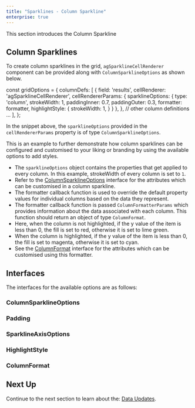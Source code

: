 ```yaml
---
title: "Sparklines - Column Sparkline"
enterprise: true
---
```


This section introduces the Column Sparkline

## Column Sparklines

To create column sparklines in the grid, `agSparklineCellRenderer` component can be provided along with `ColumnSparklineOptions` as shown below.

<snippet>
const gridOptions = {
    columnDefs: [
        {
            field: 'results',
            cellRenderer: 'agSparklineCellRenderer',
            cellRendererParams: {
                sparklineOptions: {
                    type: 'column',
                    strokeWidth: 1,
                    paddingInner: 0.7,
                    paddingOuter: 0.3,
                    formatter: formatter,
                    highlightStyle: {
                        strokeWidth: 1,
                    }
                }
            },
        },
        // other column definitions ...
    ],
};
</snippet>

In the snippet above, the `sparklineOptions` provided in the `cellRendererParams` property is of type `ColumnSparklineOptions`.

This is an example to further demonstrate how column sparklines can be configured and customised to your liking or branding by using the available options to add styles.

- The `sparklineOptions` object contains the properties that get applied to every column. In this example, strokeWidth of every column is set to `1`.
- Refer to the [ColumnSparklineOptions](/sparklines-column-sparkline/#columnsparklineoptions) interface for the attributes which can be customised in a column sparkline.
- The formatter callback function is used to override the default property values for individual columns based on the data they represent.
- The formatter callback function is passed `ColumnFormatterParams` which provides information about the data associated with each column. This function should return an object of type `ColumnFormat`.
- Here, when the column is not highlighted, if the y value of the item is less than 0, the fill is set to red, otherwise it is set to lime green.
- When the column is highlighted, if the y value of the item is less than 0, the fill is set to magenta, otherwise it is set to cyan.
- See the [ColumnFormat](/sparklines-column-sparkline/#columnformat) interface for the attributes which can be customised using this formatter.


<grid-example title='Column Sparkline' name='column-sparkline' type='generated' options='{ "enterprise": true, "exampleHeight": 585, "modules": ["clientside", "sparklines"] }'></grid-example>

## Interfaces
The interfaces for the available options are as follows:

### ColumnSparklineOptions

<api-documentation source='sparklines-column-sparkline/resources/column-sparkline-api.json' section='ColumnSparklineOptions'></api-documentation>

### Padding

<api-documentation source='sparklines-column-sparkline/resources/column-sparkline-api.json' section='Padding'></api-documentation>

### SparklineAxisOptions

<api-documentation source='sparklines-column-sparkline/resources/column-sparkline-api.json' section='SparklineAxisOptions'></api-documentation>

### HighlightStyle

<api-documentation source='sparklines-column-sparkline/resources/column-sparkline-api.json' section='HighlightStyle'></api-documentation>

### ColumnFormat

<api-documentation source='sparklines-column-sparkline/resources/column-sparkline-api.json' section='ColumnFormat'></api-documentation>


## Next Up

Continue to the next section to learn about the: [Data Updates](/sparklines-data-updates/).
